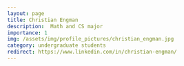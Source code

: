 ```yaml
---
layout: page
title: Christian Engman
description:  Math and CS major
importance: 1
img: /assets/img/profile_pictures/christian_engman.jpg
category: undergraduate students
redirect: https://www.linkedin.com/in/christian-engman/
---
```

